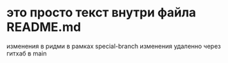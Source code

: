 # это просто текст внутри файла README.md
изменения в ридми в рамках special-branch
изменения удаленно через гитхаб в main
